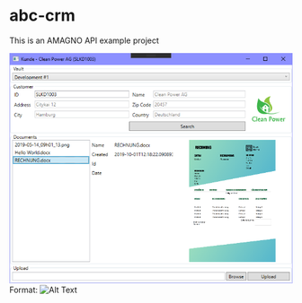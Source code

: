 # abc-crm
This is an AMAGNO API example project

![GitHub Logo](/images/screen.png)
Format: ![Alt Text](url)
